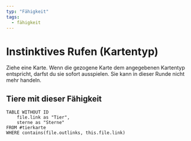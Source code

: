 ```yaml
---
typ: "Fähigkeit"
tags:
  - fähigkeit
---
```


# Instinktives Rufen (Kartentyp)
Ziehe eine Karte. Wenn die gezogene Karte dem angegebenen Kartentyp entspricht, darfst du sie sofort ausspielen. Sie kann in dieser Runde nicht mehr handeln.
## Tiere mit dieser Fähigkeit  

```dataview
TABLE WITHOUT ID   
	file.link as "Tier",   
	sterne as "Sterne" 
FROM #tierkarte
WHERE contains(file.outlinks, this.file.link)
````
